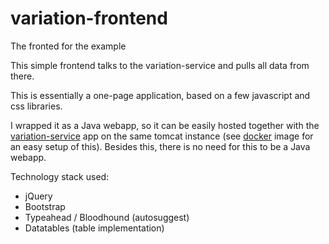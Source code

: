# variation-frontend
The fronted for the example

This simple frontend talks to the variation-service and pulls all data from there.

This is essentially a one-page application, based on a few javascript and css libraries.

I wrapped it as a Java webapp, so it can be easily hosted together with the [variation-service](https://github.com/realperlon/variation-service) app on the same tomcat instance (see [docker](https://github.com/realperlon/docker) image for an easy setup of this). Besides this, there is no need for this to be a Java webapp. 

Technology stack used:

* jQuery
* Bootstrap 
* Typeahead / Bloodhound (autosuggest)
* Datatables (table implementation)

